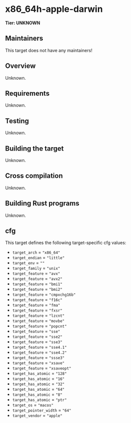 # x86_64h-apple-darwin

**Tier: UNKNOWN**

## Maintainers
This target does not have any maintainers!

## Overview
Unknown.

## Requirements
Unknown.

## Testing
Unknown.

## Building the target
Unknown.

## Cross compilation
Unknown.

## Building Rust programs
Unknown.

## cfg
This target defines the following target-specific cfg values:
- `target_arch` = `"x86_64"`
- `target_endian` = `"little"`
- `target_env` = `""`
- `target_family` = `"unix"`
- `target_feature` = `"avx"`
- `target_feature` = `"avx2"`
- `target_feature` = `"bmi1"`
- `target_feature` = `"bmi2"`
- `target_feature` = `"cmpxchg16b"`
- `target_feature` = `"f16c"`
- `target_feature` = `"fma"`
- `target_feature` = `"fxsr"`
- `target_feature` = `"lzcnt"`
- `target_feature` = `"movbe"`
- `target_feature` = `"popcnt"`
- `target_feature` = `"sse"`
- `target_feature` = `"sse2"`
- `target_feature` = `"sse3"`
- `target_feature` = `"sse4.1"`
- `target_feature` = `"sse4.2"`
- `target_feature` = `"ssse3"`
- `target_feature` = `"xsave"`
- `target_feature` = `"xsaveopt"`
- `target_has_atomic` = `"128"`
- `target_has_atomic` = `"16"`
- `target_has_atomic` = `"32"`
- `target_has_atomic` = `"64"`
- `target_has_atomic` = `"8"`
- `target_has_atomic` = `"ptr"`
- `target_os` = `"macos"`
- `target_pointer_width` = `"64"`
- `target_vendor` = `"apple"`


